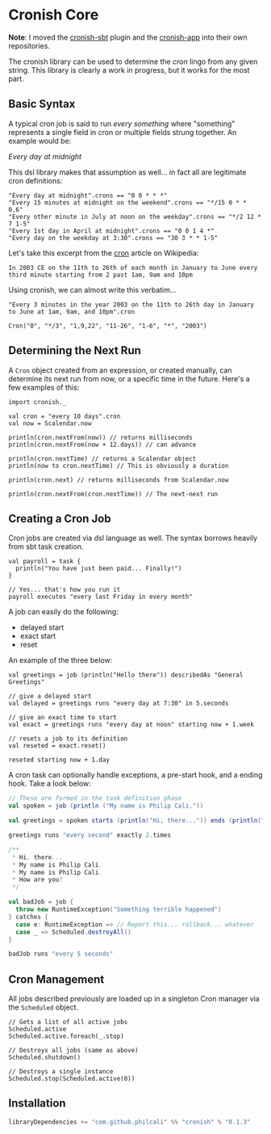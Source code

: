 # Cronish Core

**Note**: I moved the [cronish-sbt](https://github.com/philcali/cronish-sbt) 
plugin and the [cronish-app](https://github.com/philcali/cronish-app) into 
their own repositories.

The cronish library can be used to determine the *cron* lingo from any given
string. This library is clearly a work in progress, but it works for the most part.

## Basic Syntax

A typical cron job is said to run *every something* where "something" represents
a single field in cron or multiple fields strung together. An example would be:

*Every day at midnight*

This dsl library makes that assumption as well... in fact all are legitimate cron definitions:

    "Every day at midnight".crons == "0 0 * * *"
    "Every 15 minutes at midnight on the weekend".crons == "*/15 0 * * 0,6"
    "Every other minute in July at noon on the weekday".crons == "*/2 12 * 7 1-5"
    "Every 1st day in April at midnight".crons == "0 0 1 4 *"
    "Every day on the weekday at 3:30".crons == "30 3 * * 1-5"

Let's take this excerpt from the [cron] article on Wikipedia:

    In 2003 CE on the 11th to 26th of each month in January to June every third minute starting from 2 past 1am, 9am and 10pm

Using cronish, we can almost write this verbatim...

    "Every 3 minutes in the year 2003 on the 11th to 26th day in January to June at 1am, 9am, and 10pm".cron

    Cron("0", "*/3", "1,9,22", "11-26", "1-6", "*", "2003")

## Determining the Next Run

A `Cron` object created from an expression, or created manually, can determine its next run from now, or a 
specific time in the future. Here's a few examples of this:

    import cronish._

    val cron = "every 10 days".cron
    val now = Scalendar.now

    println(cron.nextFrom(now)) // returns milliseconds
    println(cron.nextFrom(now + 12.days)) // can advance

    println(cron.nextTime) // returns a Scalendar object
    println(now to cron.nextTime) // This is obviously a duration

    println(cron.next) // returns milliseconds from Scalendar.now

    println(cron.nextFrom(cron.nextTime)) // The next-next run

## Creating a Cron Job

Cron jobs are created via dsl language as well. The syntax borrows heavily from
sbt task creation.

    val payroll = task {
      println("You have just been paid... Finally!")
    }

    // Yes... that's how you run it 
    payroll executes "every last Friday in every month"

A job can easily do the following:

  * delayed start
  * exact start
  * reset

An example of the three below:

    val greetings = job (println("Hello there")) describedAs "General Greetings"

    // give a delayed start
    val delayed = greetings runs "every day at 7:30" in 5.seconds

    // give an exact time to start
    val exact = greetings runs "every day at noon" starting now + 1.week

    // resets a job to its definition 
    val reseted = exact.reset()

    reseted starting now + 1.day

A cron task can optionally handle exceptions, a pre-start hook, and a ending hook.
Take a look below:

```scala
// These are formed in the task definition phase
val spoken = job (println ("My name is Philip Cali."))

val greetings = spoken starts (println("Hi, there...")) ends (println("How are you?"))

greetings runs "every second" exactly 2.times

/**
 * Hi, there...
 * My name is Philip Cali.
 * My name is Philip Cali.
 * How are you?
 */

val badJob = job {
  throw new RuntimeException("Something terrible happened")
} catches {
  case e: RuntimeException => // Report this... rollback... whatever
  case _ => Scheduled.destroyAll()
}

badJob runs "every 5 seconds"
``` 

## Cron Management

All jobs described previously are loaded up in a singleton Cron manager 
via the `Scheduled` object.

    // Gets a list of all active jobs
    Scheduled.active
    Scheduled.active.foreach(_.stop)
    
    // Destroys all jobs (same as above)
    Scheduled.shutdown()

    // Destroys a single instance
    Scheduled.stop(Scheduled.active(0))

## Installation

```scala
libraryDependencies += "com.github.philcali" %% "cronish" % "0.1.3"
```

[cron]: http://en.wikipedia.org/wiki/Cron#Examples_2
